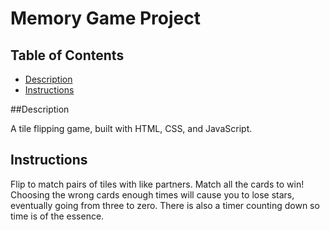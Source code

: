 # Memory Game Project

## Table of Contents

* [Description](#Description)
* [Instructions](#Instructions)

##Description

A tile flipping game, built with HTML, CSS, and JavaScript.

## Instructions
Flip to match pairs of tiles with like partners. Match all the cards to win! Choosing the wrong cards enough times will cause you to lose stars, eventually going from three to zero. There is also a timer counting down so time is of the essence.

